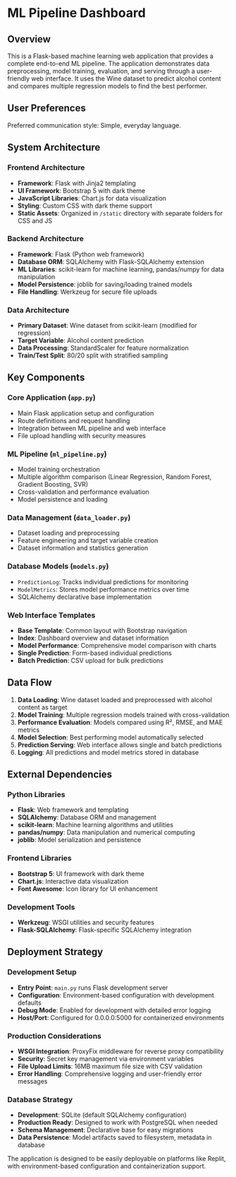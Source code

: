 # ML Pipeline Dashboard

## Overview

This is a Flask-based machine learning web application that provides a complete end-to-end ML pipeline. The application demonstrates data preprocessing, model training, evaluation, and serving through a user-friendly web interface. It uses the Wine dataset to predict alcohol content and compares multiple regression models to find the best performer.

## User Preferences

Preferred communication style: Simple, everyday language.

## System Architecture

### Frontend Architecture
- **Framework**: Flask with Jinja2 templating
- **UI Framework**: Bootstrap 5 with dark theme
- **JavaScript Libraries**: Chart.js for data visualization
- **Styling**: Custom CSS with dark theme support
- **Static Assets**: Organized in `/static` directory with separate folders for CSS and JS

### Backend Architecture
- **Framework**: Flask (Python web framework)
- **Database ORM**: SQLAlchemy with Flask-SQLAlchemy extension
- **ML Libraries**: scikit-learn for machine learning, pandas/numpy for data manipulation
- **Model Persistence**: joblib for saving/loading trained models
- **File Handling**: Werkzeug for secure file uploads

### Data Architecture
- **Primary Dataset**: Wine dataset from scikit-learn (modified for regression)
- **Target Variable**: Alcohol content prediction
- **Data Processing**: StandardScaler for feature normalization
- **Train/Test Split**: 80/20 split with stratified sampling

## Key Components

### Core Application (`app.py`)
- Main Flask application setup and configuration
- Route definitions and request handling
- Integration between ML pipeline and web interface
- File upload handling with security measures

### ML Pipeline (`ml_pipeline.py`)
- Model training orchestration
- Multiple algorithm comparison (Linear Regression, Random Forest, Gradient Boosting, SVR)
- Cross-validation and performance evaluation
- Model persistence and loading

### Data Management (`data_loader.py`)
- Dataset loading and preprocessing
- Feature engineering and target variable creation
- Dataset information and statistics generation

### Database Models (`models.py`)
- `PredictionLog`: Tracks individual predictions for monitoring
- `ModelMetrics`: Stores model performance metrics over time
- SQLAlchemy declarative base implementation

### Web Interface Templates
- **Base Template**: Common layout with Bootstrap navigation
- **Index**: Dashboard overview and dataset information
- **Model Performance**: Comprehensive model comparison with charts
- **Single Prediction**: Form-based individual predictions
- **Batch Prediction**: CSV upload for bulk predictions

## Data Flow

1. **Data Loading**: Wine dataset loaded and preprocessed with alcohol content as target
2. **Model Training**: Multiple regression models trained with cross-validation
3. **Performance Evaluation**: Models compared using R², RMSE, and MAE metrics
4. **Model Selection**: Best performing model automatically selected
5. **Prediction Serving**: Web interface allows single and batch predictions
6. **Logging**: All predictions and model metrics stored in database

## External Dependencies

### Python Libraries
- **Flask**: Web framework and templating
- **SQLAlchemy**: Database ORM and management
- **scikit-learn**: Machine learning algorithms and utilities
- **pandas/numpy**: Data manipulation and numerical computing
- **joblib**: Model serialization and persistence

### Frontend Libraries
- **Bootstrap 5**: UI framework with dark theme
- **Chart.js**: Interactive data visualization
- **Font Awesome**: Icon library for UI enhancement

### Development Tools
- **Werkzeug**: WSGI utilities and security features
- **Flask-SQLAlchemy**: Flask-specific SQLAlchemy integration

## Deployment Strategy

### Development Setup
- **Entry Point**: `main.py` runs Flask development server
- **Configuration**: Environment-based configuration with development defaults
- **Debug Mode**: Enabled for development with detailed error logging
- **Host/Port**: Configured for 0.0.0.0:5000 for containerized environments

### Production Considerations
- **WSGI Integration**: ProxyFix middleware for reverse proxy compatibility
- **Security**: Secret key management via environment variables
- **File Upload Limits**: 16MB maximum file size with CSV validation
- **Error Handling**: Comprehensive logging and user-friendly error messages

### Database Strategy
- **Development**: SQLite (default SQLAlchemy configuration)
- **Production Ready**: Designed to work with PostgreSQL when needed
- **Schema Management**: Declarative base for easy migrations
- **Data Persistence**: Model artifacts saved to filesystem, metadata in database

The application is designed to be easily deployable on platforms like Replit, with environment-based configuration and containerization support.